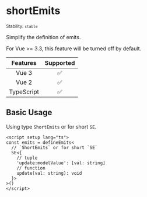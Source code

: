 # shortEmits

<small>Stability: <code class="!text-green-600">stable</code></small>

Simplify the definition of emits.

For Vue >= 3.3, this feature will be turned off by default.

|  Features  |     Supported      |
| :--------: | :----------------: |
|   Vue 3    | :white_check_mark: |
|   Vue 2    | :white_check_mark: |
| TypeScript | :white_check_mark: |

## Basic Usage

Using type `ShortEmits` or for short `SE`.

```vue
<script setup lang="ts">
const emits = defineEmits<
  // `ShortEmits` or for short `SE`
  SE<{
    // tuple
    'update:modelValue': [val: string]
    // function
    update(val: string): void
  }>
>()
</script>
```
